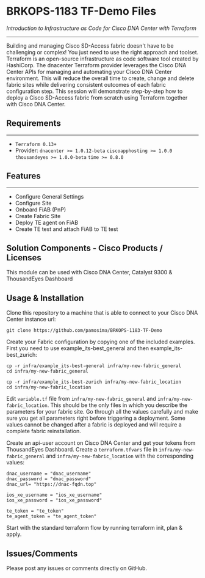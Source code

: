 # BRKOPS-1183 TF-Demo Files

_Introduction to Infrastructure as Code for Cisco DNA Center with Terraform_

---

Building and managing Cisco SD-Access fabric doesn't have to be challenging or complex! You just need to use the right approach and toolset. Terraform is an open-source infrastructure as code software tool created by HashiCorp. The dnacenter Terraform provider leverages the Cisco DNA Center APIs for managing and automating your Cisco DNA Center environment. This will reduce the overall time to create, change and delete fabric sites while delivering consistent outcomes of each fabric configuration step. This session will demonstrate step-by-step how to deploy a Cisco SD-Access fabric from scratch using Terraform together with Cisco DNA Center.

## Requirements
---

* `Terraform 0.13+`
* Provider: `dnacenter >= 1.0.12-beta` `ciscoapphosting >= 1.0.0` `thousandeyes >= 1.0.0-beta` `time >= 0.8.0`

## Features
---

* Configure General Settings
* Configure Site 
* Onboard FiAB (PnP)
* Create Fabric Site
* Deploy TE agent on FiAB
* Create TE test and attach FiAB to TE test


## Solution Components - Cisco Products / Licenses

This module can be used with Cisco DNA Center, Catalyst 9300 & ThousandEyes Dashboard

## Usage & Installation

Clone this repository to a machine that is able to connect to your Cisco DNA Center instance url:

    git clone https://github.com/pamosima/BRKOPS-1183-TF-Demo

Create your Fabric configuration by copying one of the included examples. First you need to use example_its-best_general and then example_its-best_zurich:

    cp -r infra/example_its-best-general infra/my-new-fabric_general
    cd infra/my-new-fabric_general

    cp -r infra/example_its-best-zurich infra/my-new-fabric_location
    cd infra/my-new-fabric_location

Edit `variable.tf` file from `infra/my-new-fabric_general` and `infra/my-new-fabric_location`. This should be the only files in which you describe the parameters for your fabric site. Go through all the values carefully and make sure you get all parameters right before triggering a deployment. Some values cannot be changed after a fabric is deployed and will require a complete fabric reinstallation.

Create an api-user account on Cisco DNA Center and get your tokens from ThousandEyes Dashboard. Create a `terraform.tfvars` file in `infra/my-new-fabric_general` and `infra/my-new-fabric_location` with the corresponding values:

    dnac_username = "dnac_username"
    dnac_password = "dnac_password"
    dnac_url= "https://dnac-fqdn.top"

    ios_xe_username = "ios_xe_username"
    ios_xe_password = "ios_xe_password"

    te_token = "te_token"
    te_agent_token = "te_agent_token"

Start with the standard terraform flow by running terraform init, plan & apply.

## Issues/Comments

Please post any issues or comments directly on GitHub.
